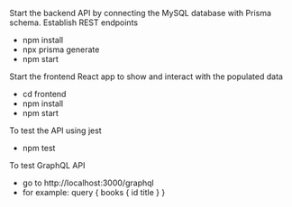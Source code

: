 Start the backend API by connecting the MySQL database with Prisma schema. Establish REST endpoints
- npm install
- npx prisma generate
- npm start

Start the frontend React app to show and interact with the populated data
- cd frontend
- npm install
- npm start

To test the API using jest
- npm test

To test GraphQL API
- go to http://localhost:3000/graphql
- for example: query {
  books {
    id
    title
  }
}
